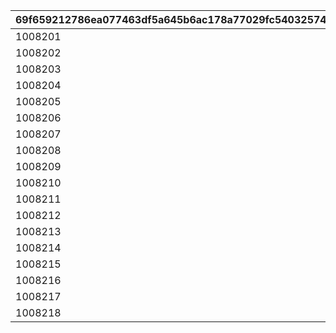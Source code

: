|69f659212786ea077463df5a645b6ac178a77029fc540325740abb3c4b1717fd|5a1b569256671cad7e551dfd5d2bb7c52287ecb3c43cfa01c56fd029f7a4cf7c|7e5285c371efad8123b504e867d693db085df1a25b9c49f2545d24ef05157690|30ff3988b96cbe6e9501014fe0ef0fd34a3eed647c7a9f35ae69fea52536d824|b53ddf7380dd6625ae2e5f3b2996915b4bd469f504243ee55d8a9f998dd781e7|55b04d5f2c992e52266999e912f24d6e1d310d93a25ef6ab8bc1be584a8edfde|72e35f556c45b0fd6ad6ffc6ba93a0a1fcebcca55d8b5793b6dbf0ac8e0fd264|d1588a27d813a0a1b74f268886e5832059f0123a3917f9241c48fbfb6edd34d8|b7f12f1ec99d2ef576f0dfd22effcb3a5fe901193373f2453fd0070c71980f2d|79c81a02e794b8da1a523d591f9cad1451099bd5bc1ecd8ea0d1b230a0bfbfb1|6e9aeb561f3d7061ac7262624de094af856cc6d3cc4312199ef726db93317dc0|6909e023798bb94ead65809301e8d5441214f45761b23cd143f8aa9080d64964|661bf3d773b81526512adecc17d057965d9611fb65ad63eb2efc89d9b7df3c2a|be07a08505746728e8ea4dbda053bb47d295797cc515b3d4d56042818f242d82|5122b3cf506998668d12626de03aca9308494d070ccc7ce9566620fb53517076|f150c5983203c86f8d842f889d37e9b4c0ba51d97d1389d5ef4ae201ffc27c00|
| --- | --- | --- | --- | --- | --- | --- | --- | --- | --- | --- | --- | --- | --- | --- | --- |
|1008201|455|2|501|201|-110|1|101|980|2|3|1|301|401|215|70|
|1008202|230|2|502|202|-110|2|102|515|2|3|1|302|402|215|70|
|1008203|230|1|503|203|-110|3|103|515|2|3|1|303|403|215|70|
|1008204|230|1|504|204|-110|4|104|515|2|3|1|304|404|215|70|
|1008205|355|2|505|205|-110|5|105|787|2|3|1|305|405|233|78|
|1008206|355|3|506|206|-110|6|106|787|2|3|1|306|406|233|78|
|1008207|345|3|507|207|-110|7|107|777|2|3|1|307|407|233|88|
|1008208|345|1|508|208|-110|8|108|777|2|3|1|308|408|233|88|
|1008209|345|1|509|209|-110|9|109|777|2|3|1|309|409|233|88|
|1008210|355|3|510|210|-110|10|110|810|2|3|1|310|410|233|88|
|1008211|345|2|511|211|-110|11|111|777|2|3|1|311|411|233|88|
|1008212|230|2|512|212|-110|12|112|515|2|3|1|312|412|215|70|
|1008213|355|1|513|213|-110|13|113|810|2|3|1|313|413|233|78|
|1008214|230|1|514|214|-110|14|114|515|2|3|1|314|414|215|70|
|1008215|230|3|515|215|-110|15|115|515|2|3|1|315|415|215|70|
|1008216|275|2|516|216|-110|16|116|655|2|3|1|316|416|215|70|
|1008217|230|3|517|217|-110|17|117|515|2|3|1|317|417|215|70|
|1008218|345|3|518|218|-110|18|118|777|2|3|1|318|418|233|88|